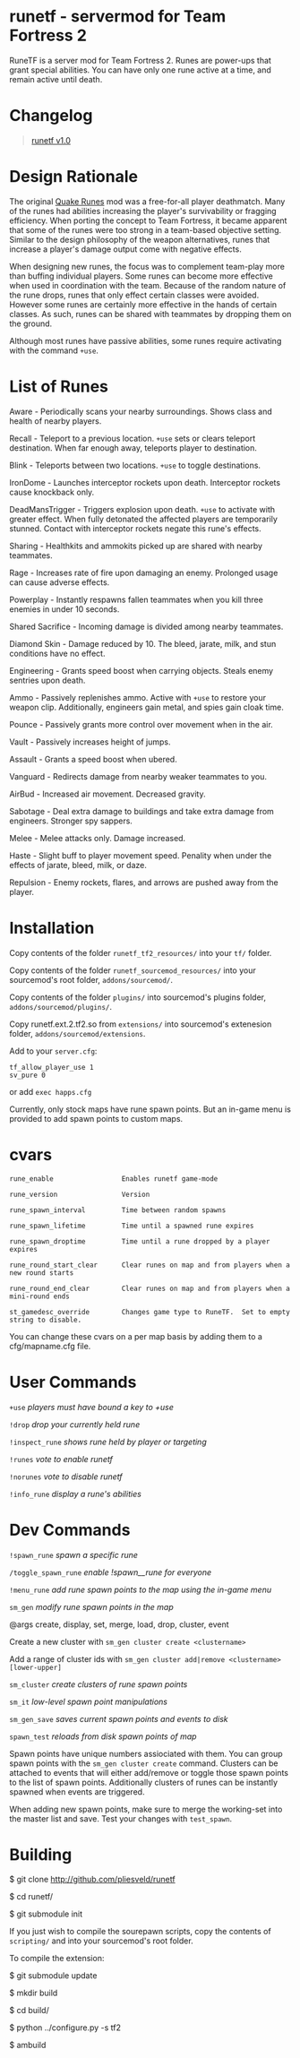 runetf - servermod for Team Fortress 2
=================

RuneTF is a server mod for Team Fortress 2. Runes are power-ups that grant special abilities. You can have only one rune active at a time, and remain active until death.

Changelog
========
> [runetf v1.0](https://forums.alliedmods.net/showthread.php?p=1979837)


Design Rationale
======
The original [Quake Runes](http://www.runequake.com/docs/Playing.htm) mod was a free-for-all player deathmatch. Many of the runes had abilities increasing the player's survivability or fragging efficiency. When porting the concept to Team Fortress, it became apparent that some of the runes were too strong in a team-based objective setting. Similar to the design philosophy of the weapon alternatives, runes that increase a player's damage output come with negative effects.

When designing new runes, the focus was to complement team-play more than buffing individual players. Some runes can become more effective when used in coordination with the team. Because of the random nature of the rune drops, runes that only effect certain classes were avoided. However some runes are certainly more effective in the hands of certain classes. As such, runes can be shared with teammates by dropping them on the ground.

Although most runes have passive abilities, some runes require activating with the command `+use`.


List of Runes
=======

Aware - Periodically scans your nearby surroundings. Shows class and health of nearby players.

Recall - Teleport to a previous location. `+use` sets or clears teleport destination. When far enough away, teleports player to destination.

Blink - Teleports between two locations. `+use` to toggle destinations.

IronDome - Launches interceptor rockets upon death. Interceptor rockets cause knockback only.

DeadMansTrigger - Triggers explosion upon death. `+use` to activate with greater effect. When fully detonated the affected players are temporarily stunned. Contact with interceptor rockets negate this rune's effects.

Sharing - Healthkits and ammokits picked up are shared with nearby teammates.

Rage - Increases rate of fire upon damaging an enemy. Prolonged usage can cause adverse effects.

Powerplay - Instantly respawns fallen teammates when you kill three enemies in under 10 seconds.

Shared Sacrifice - Incoming damage is divided among nearby teammates.

Diamond Skin - Damage reduced by 10. The bleed, jarate, milk, and stun conditions have no effect.

Engineering - Grants speed boost when carrying objects. Steals enemy sentries upon death.

Ammo - Passively replenishes ammo. Active with `+use` to restore your weapon clip. Additionally, engineers gain metal, and spies gain cloak time.

Pounce - Passively grants more control over movement when in the air.

Vault - Passively increases height of jumps.

Assault - Grants a speed boost when ubered.

Vanguard - Redirects damage from nearby weaker teammates to you.

AirBud - Increased air movement. Decreased gravity.

Sabotage - Deal extra damage to buildings and take extra damage from engineers. Stronger spy sappers.

Melee - Melee attacks only. Damage increased.

Haste - Slight buff to player movement speed. Penality when under the effects of jarate, bleed, milk, or daze.

Repulsion - Enemy rockets, flares, and arrows are pushed away from the player.



Installation
=====
Copy contents of the folder ``runetf_tf2_resources/`` into your ``tf/`` folder.

Copy contents of the folder ``runetf_sourcemod_resources/`` into your sourcemod's root folder, ``addons/sourcemod/``.

Copy contents of the folder ``plugins/`` into sourcemod's plugins folder, ``addons/sourcemod/plugins/``.

Copy runetf.ext.2.tf2.so from ``extensions/`` into sourcemod's extenesion folder, ``addons/sourcemod/extensions``.

Add to your `server.cfg`:
```
tf_allow_player_use 1
sv_pure 0
```

or add `exec happs.cfg`

Currently, only stock maps have rune spawn points.  But an in-game menu is provided to add spawn points to custom maps.


cvars
===
```
rune_enable                 Enables runetf game-mode

rune_version                Version

rune_spawn_interval         Time between random spawns

rune_spawn_lifetime         Time until a spawned rune expires

rune_spawn_droptime         Time until a rune dropped by a player expires

rune_round_start_clear      Clear runes on map and from players when a new round starts

rune_round_end_clear        Clear runes on map and from players when a mini-round ends

st_gamedesc_override        Changes game type to RuneTF.  Set to empty string to disable.
```



You can change these cvars on a per map basis by adding them to a cfg/mapname.cfg file.


User Commands
===


``+use`` _players must have bound a key to +use_

``!drop`` _drop your currently held rune_

``!inspect_rune`` _shows rune held by player or targeting_

``!runes`` _vote to enable runetf_

``!norunes`` _vote to disable runetf_

``!info_rune`` _display a rune's abilities_


Dev Commands
===

``!spawn_rune`` _spawn a specific rune_

``/toggle_spawn_rune`` _enable !spawn__rune for everyone_

``!menu_rune`` _add rune spawn points to the map using the in-game menu_

``sm_gen``  _modify rune spawn points in the map_

@args create, display, set, merge, load, drop, cluster, event

Create a new cluster with `sm_gen cluster create <clustername>`

Add a range of cluster ids with `sm_gen cluster add|remove <clustername> [lower-upper]`

``sm_cluster`` _create clusters of rune spawn points_

``sm_it`` _low-level spawn point manipulations_

``sm_gen_save`` _saves current spawn points and events to disk_

``spawn_test`` _reloads from disk spawn points of map_

Spawn points have unique numbers assiociated with them.  You can group spawn points with the `sm_gen cluster create` command.  Clusters can be attached to events that will either add/remove or toggle those spawn points to the list of spawn points.  Additionally clusters of runes can be instantly spawned when events are triggered.

When adding new spawn points, make sure to merge the working-set into the master list and save.  Test your changes with `test_spawn`.

Building
===

$ git clone http://github.com/pliesveld/runetf

$ cd runetf/

$ git submodule init

If you just wish to compile the sourepawn scripts, copy the contents of ``scripting/`` and into your sourcemod's root folder.

To compile the extension:

$ git submodule update

$ mkdir build

$ cd build/

$ python ../configure.py -s tf2

$ ambuild
